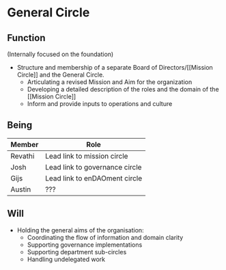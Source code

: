 # General Circle
## Function
(Internally focused on the foundation)

- Structure and membership of a separate Board of Directors/[[Mission Circle]] and the General Circle. 
	- Articulating a revised Mission and Aim for the organization
	- Developing a detailed description of the roles and the domain of the [[Mission Circle]]
	- Inform and provide inputs to operations and culture

## Being
| Member | Role |
|---|---|
| Revathi | Lead link to mission circle |
| Josh | Lead link to governance circle |
| Gijs | Lead link to enDAOment circle |
| Austin | ??? |

## Will
- Holding the general aims of the organisation:
	- Coordinating the flow of information and domain clarity
	- Supporting governance implementations
	- Supporting department sub-circles
	- Handling undelegated work

